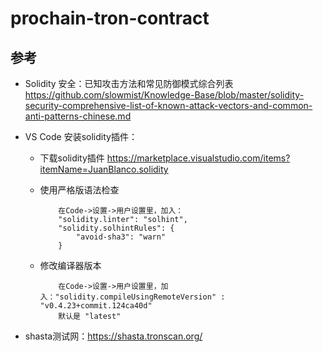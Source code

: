 # prochain-tron-contract

## 参考

- Solidity 安全：已知攻击方法和常见防御模式综合列表 https://github.com/slowmist/Knowledge-Base/blob/master/solidity-security-comprehensive-list-of-known-attack-vectors-and-common-anti-patterns-chinese.md

- VS Code 安装solidity插件：
  - 下载solidity插件 https://marketplace.visualstudio.com/items?itemName=JuanBlanco.solidity
  
  - 使用严格版语法检查
    ```
        在Code->设置->用户设置里，加入：
        "solidity.linter": "solhint",
        "solidity.solhintRules": {
            "avoid-sha3": "warn"
        }
    ```

  - 修改编译器版本
    ```
        在Code->设置->用户设置里，加入："solidity.compileUsingRemoteVersion" : "v0.4.23+commit.124ca40d"
        默认是 "latest"
    ```

- shasta测试网：https://shasta.tronscan.org/